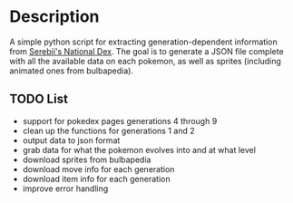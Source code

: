# Description
A simple python script for extracting generation-dependent information from [Serebii's National Dex](https://www.serebii.net/pokemon/nationalpokedex.shtml). The goal is to generate a JSON file complete with all the available data on each pokemon, as well as sprites (including animated ones from bulbapedia).
## TODO List
- support for pokedex pages generations 4 through 9
- clean up the functions for generations 1 and 2
- output data to json format
- grab data for what the pokemon evolves into and at what level
- download sprites from bulbapedia
- download move info for each generation
- download item info for each generation
- improve error handling